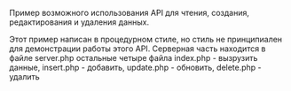 Пример возможного использования API для чтения, создания, редактирования и удаления данных.

Этот пример написан в процедурном стиле, но стиль не принципиален для демонстрации работы этого API. 
Серверная часть находится в файле server.php
остальные четыре файла index.php - вызрузить данные, insert.php - добавить, update.php - обновить, delete.php - удалить
